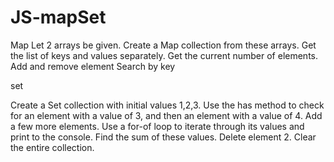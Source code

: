 # JS-mapSet
Map
Let 2 arrays be given. Create a Map collection from these arrays.
Get the list of keys and values ​​separately.
Get the current number of elements.
Add and remove element
Search by key



set

Create a Set collection with initial values ​​1,2,3.
Use the has method to check for an element with a value of 3, and then an element with a value of 4.
Add a few more elements.
Use a for-of loop to iterate through its values ​​and print to the console.
Find the sum of these values.
Delete element 2.
Clear the entire collection.
